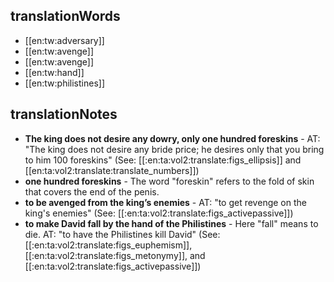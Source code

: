 ## translationWords

* [[en:tw:adversary]]
* [[en:tw:avenge]]
* [[en:tw:avenge]]
* [[en:tw:hand]]
* [[en:tw:philistines]]

## translationNotes

* **The king does not desire any dowry, only one hundred foreskins** - AT: "The king does not desire any bride price; he desires only that you bring to him 100 foreskins" (See: [[:en:ta:vol2:translate:figs_ellipsis]] and [[en:ta:vol2:translate:translate_numbers]])
* **one hundred foreskins** - The word "foreskin" refers to the fold of skin that covers the end of the penis.
* **to be avenged from the king’s enemies** - AT: "to get revenge on the king's enemies" (See: [[:en:ta:vol2:translate:figs_activepassive]])
* **to make David fall by the hand of the Philistines** - Here "fall" means to die. AT: "to have the Philistines kill David" (See: [[:en:ta:vol2:translate:figs_euphemism]], [[:en:ta:vol2:translate:figs_metonymy]], and [[:en:ta:vol2:translate:figs_activepassive]])
